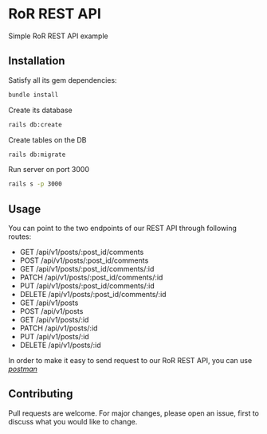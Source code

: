 # RoR REST API

Simple RoR REST API example

## Installation

Satisfy all its gem dependencies:

```bash
bundle install
```

Create its database
```bash
rails db:create
```

Create tables on the DB

```bash
rails db:migrate
```

Run server on port 3000

```bash
rails s -p 3000
```

## Usage

You can point to the two endpoints of our REST API through following routes:

* GET    /api/v1/posts/:post_id/comments
* POST   /api/v1/posts/:post_id/comments
* GET    /api/v1/posts/:post_id/comments/:id
* PATCH  /api/v1/posts/:post_id/comments/:id
* PUT    /api/v1/posts/:post_id/comments/:id
* DELETE /api/v1/posts/:post_id/comments/:id
* GET    /api/v1/posts
* POST   /api/v1/posts
* GET    /api/v1/posts/:id
* PATCH  /api/v1/posts/:id
* PUT    /api/v1/posts/:id
* DELETE /api/v1/posts/:id

In order to make it easy to send request to our RoR REST API,
you can use *[postman](https://www.postman.com/)*

## Contributing
Pull requests are welcome. For major changes, please open an issue,
first to discuss what you would like to change.